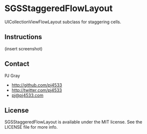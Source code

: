 # SGSStaggeredFlowLayout

UICollectionViewFlowLayout subclass for staggering cells.

## Instructions

(insert screenshot)

## Contact

PJ Gray

- http://github.com/pj4533
- http://twitter.com/pj4533
- pj@pj4533.com

## License

SGSStaggeredFlowLayout is available under the MIT license. See the LICENSE file for more info.

